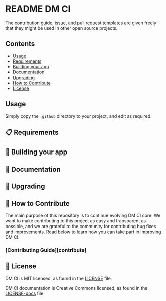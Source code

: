 # README DM CI
The contribution guide, issue, and pull request templates are given freely that they might be used in other open source projects.
## Contents
- [Usage](#-usage)
- [Requirements](#-requirements)
- [Building your app](#-building-your-app)
- [Documentation](#-documentation)
- [Upgrading](#-upgrading)
- [How to Contribute](#-how-to-contribute)
- [License](#-license)
## Usage

Simply copy the `.github` directory to your project, and edit as required.

## 📋 Requirements


## 🎉 Building your app


## 📖 Documentation


## 🚀 Upgrading


## 👏 How to Contribute

The main purpose of this repository is to continue evolving DM CI core. We want to make contributing to this project as easy and transparent as possible, and we are grateful to the community for contributing bug fixes and improvements. Read below to learn how you can take part in improving DM CI.


### [Contributing Guide][contribute]


## 📄 License

DM CI is MIT licensed, as found in the [LICENSE][l] file.

DM CI documentation is Creative Commons licensed, as found in the [LICENSE-docs][ld] file.

[l]: https://github.com/adjikpo/dm-ci20-4
[ld]: https://github.com/adjikpo/dm-ci20-4